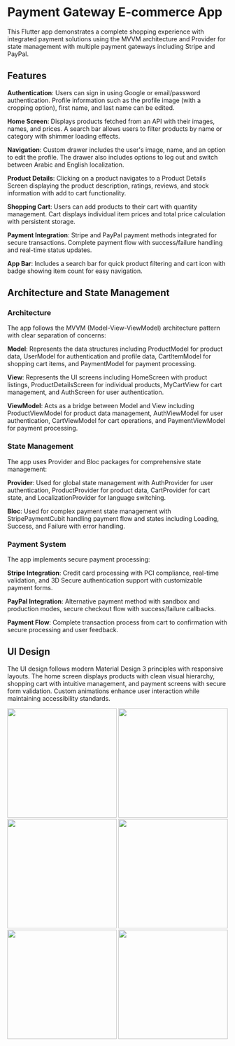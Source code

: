 # Payment Gateway E-commerce App
This Flutter app demonstrates a complete shopping experience with integrated payment solutions using the MVVM architecture and Provider for state management with multiple payment gateways including Stripe and PayPal.

## Features
**Authentication**: Users can sign in using Google or email/password authentication. Profile information such as the profile image (with a cropping option), first name, and last name can be edited.

**Home Screen**: Displays products fetched from an API with their images, names, and prices. A search bar allows users to filter products by name or category with shimmer loading effects.

**Navigation**: Custom drawer includes the user's image, name, and an option to edit the profile. The drawer also includes options to log out and switch between Arabic and English localization.

**Product Details**: Clicking on a product navigates to a Product Details Screen displaying the product description, ratings, reviews, and stock information with add to cart functionality.

**Shopping Cart**: Users can add products to their cart with quantity management. Cart displays individual item prices and total price calculation with persistent storage.

**Payment Integration**: Stripe and PayPal payment methods integrated for secure transactions. Complete payment flow with success/failure handling and real-time status updates.

**App Bar**: Includes a search bar for quick product filtering and cart icon with badge showing item count for easy navigation.

## Architecture and State Management
### Architecture
The app follows the MVVM (Model-View-ViewModel) architecture pattern with clear separation of concerns:

**Model**: Represents the data structures including ProductModel for product data, UserModel for authentication and profile data, CartItemModel for shopping cart items, and PaymentModel for payment processing.

**View**: Represents the UI screens including HomeScreen with product listings, ProductDetailsScreen for individual products, MyCartView for cart management, and AuthScreen for user authentication.

**ViewModel**: Acts as a bridge between Model and View including ProductViewModel for product data management, AuthViewModel for user authentication, CartViewModel for cart operations, and PaymentViewModel for payment processing.

### State Management
The app uses Provider and Bloc packages for comprehensive state management:

**Provider**: Used for global state management with AuthProvider for user authentication, ProductProvider for product data, CartProvider for cart state, and LocalizationProvider for language switching.

**Bloc**: Used for complex payment state management with StripePaymentCubit handling payment flow and states including Loading, Success, and Failure with error handling.

### Payment System
The app implements secure payment processing:

**Stripe Integration**: Credit card processing with PCI compliance, real-time validation, and 3D Secure authentication support with customizable payment forms.

**PayPal Integration**: Alternative payment method with sandbox and production modes, secure checkout flow with success/failure callbacks.

**Payment Flow**: Complete transaction process from cart to confirmation with secure processing and user feedback.

## UI Design
The UI design follows modern Material Design 3 principles with responsive layouts. The home screen displays products with clean visual hierarchy, shopping cart with intuitive management, and payment screens with secure form validation. Custom animations enhance user interaction while maintaining accessibility standards.

<img src="https://github.com/user-attachments/assets/57ae9e88-0569-4079-b026-03b9a2af7884" width="250"/>
<img src="https://github.com/user-attachments/assets/32db6fea-98e6-467f-badd-5e1c8814ddc8" width="250"/>
<img src="https://github.com/user-attachments/assets/d36217e4-41ed-4d6f-a408-419e31d7a286" width="250"/>
<img src="https://github.com/user-attachments/assets/de3e9a03-4199-45ab-a42a-5a60100cfcfb" width="250"/>
<img src="https://github.com/user-attachments/assets/069c4dcd-25a7-42b3-94ff-f246418a5534" width="250"/>
<img src="https://github.com/user-attachments/assets/e888991f-f829-43ea-8212-2162985f25aa" width="250"/>

